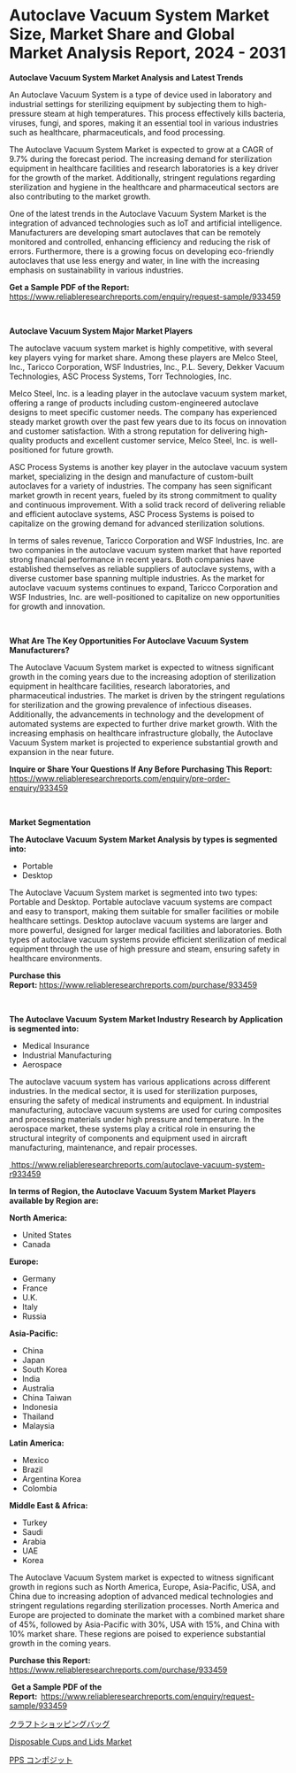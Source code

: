 <p><h1>Autoclave Vacuum System Market Size, Market Share and Global Market Analysis Report, 2024 - 2031</h1></p><p><strong>Autoclave Vacuum System Market Analysis and Latest Trends</strong></p>
<p><p>An Autoclave Vacuum System is a type of device used in laboratory and industrial settings for sterilizing equipment by subjecting them to high-pressure steam at high temperatures. This process effectively kills bacteria, viruses, fungi, and spores, making it an essential tool in various industries such as healthcare, pharmaceuticals, and food processing.</p><p>The Autoclave Vacuum System Market is expected to grow at a CAGR of 9.7% during the forecast period. The increasing demand for sterilization equipment in healthcare facilities and research laboratories is a key driver for the growth of the market. Additionally, stringent regulations regarding sterilization and hygiene in the healthcare and pharmaceutical sectors are also contributing to the market growth.</p><p>One of the latest trends in the Autoclave Vacuum System Market is the integration of advanced technologies such as IoT and artificial intelligence. Manufacturers are developing smart autoclaves that can be remotely monitored and controlled, enhancing efficiency and reducing the risk of errors. Furthermore, there is a growing focus on developing eco-friendly autoclaves that use less energy and water, in line with the increasing emphasis on sustainability in various industries.</p></p>
<p><strong>Get a Sample PDF of the Report:&nbsp;</strong> <a href="https://www.reliableresearchreports.com/enquiry/request-sample/933459">https://www.reliableresearchreports.com/enquiry/request-sample/933459</a></p>
<p>&nbsp;</p>
<p><strong>Autoclave Vacuum System Major Market Players</strong></p>
<p><p>The autoclave vacuum system market is highly competitive, with several key players vying for market share. Among these players are Melco Steel, Inc., Taricco Corporation, WSF Industries, Inc., P.L. Severy, Dekker Vacuum Technologies, ASC Process Systems, Torr Technologies, Inc.</p><p>Melco Steel, Inc. is a leading player in the autoclave vacuum system market, offering a range of products including custom-engineered autoclave designs to meet specific customer needs. The company has experienced steady market growth over the past few years due to its focus on innovation and customer satisfaction. With a strong reputation for delivering high-quality products and excellent customer service, Melco Steel, Inc. is well-positioned for future growth.</p><p>ASC Process Systems is another key player in the autoclave vacuum system market, specializing in the design and manufacture of custom-built autoclaves for a variety of industries. The company has seen significant market growth in recent years, fueled by its strong commitment to quality and continuous improvement. With a solid track record of delivering reliable and efficient autoclave systems, ASC Process Systems is poised to capitalize on the growing demand for advanced sterilization solutions.</p><p>In terms of sales revenue, Taricco Corporation and WSF Industries, Inc. are two companies in the autoclave vacuum system market that have reported strong financial performance in recent years. Both companies have established themselves as reliable suppliers of autoclave systems, with a diverse customer base spanning multiple industries. As the market for autoclave vacuum systems continues to expand, Taricco Corporation and WSF Industries, Inc. are well-positioned to capitalize on new opportunities for growth and innovation.</p></p>
<p>&nbsp;</p>
<p><strong>What Are The Key Opportunities For Autoclave Vacuum System Manufacturers?</strong></p>
<p><p>The Autoclave Vacuum System market is expected to witness significant growth in the coming years due to the increasing adoption of sterilization equipment in healthcare facilities, research laboratories, and pharmaceutical industries. The market is driven by the stringent regulations for sterilization and the growing prevalence of infectious diseases. Additionally, the advancements in technology and the development of automated systems are expected to further drive market growth. With the increasing emphasis on healthcare infrastructure globally, the Autoclave Vacuum System market is projected to experience substantial growth and expansion in the near future.</p></p>
<p><strong>Inquire or Share Your Questions If Any Before Purchasing This Report:</strong> <a href="https://www.reliableresearchreports.com/enquiry/pre-order-enquiry/933459">https://www.reliableresearchreports.com/enquiry/pre-order-enquiry/933459</a></p>
<p>&nbsp;</p>
<p><strong>Market Segmentation</strong></p>
<p><strong>The Autoclave Vacuum System Market Analysis by types is segmented into:</strong></p>
<p><ul><li>Portable</li><li>Desktop</li></ul></p>
<p><p>The Autoclave Vacuum System market is segmented into two types: Portable and Desktop. Portable autoclave vacuum systems are compact and easy to transport, making them suitable for smaller facilities or mobile healthcare settings. Desktop autoclave vacuum systems are larger and more powerful, designed for larger medical facilities and laboratories. Both types of autoclave vacuum systems provide efficient sterilization of medical equipment through the use of high pressure and steam, ensuring safety in healthcare environments.</p></p>
<p><strong>Purchase this Report:&nbsp;</strong><a href="https://www.reliableresearchreports.com/purchase/933459">https://www.reliableresearchreports.com/purchase/933459</a></p>
<p>&nbsp;</p>
<p><strong>The Autoclave Vacuum System Market Industry Research by Application is segmented into:</strong></p>
<p><ul><li>Medical Insurance</li><li>Industrial Manufacturing</li><li>Aerospace</li></ul></p>
<p><p>The autoclave vacuum system has various applications across different industries. In the medical sector, it is used for sterilization purposes, ensuring the safety of medical instruments and equipment. In industrial manufacturing, autoclave vacuum systems are used for curing composites and processing materials under high pressure and temperature. In the aerospace market, these systems play a critical role in ensuring the structural integrity of components and equipment used in aircraft manufacturing, maintenance, and repair processes.</p></p>
<p><a href="https://www.reliableresearchreports.com/autoclave-vacuum-system-r933459">&nbsp;https://www.reliableresearchreports.com/autoclave-vacuum-system-r933459</a></p>
<p><strong>In terms of Region, the Autoclave Vacuum System Market Players available by Region are:</strong></p>
<p>
    <p> <strong> North America: </strong>
        <ul>
            <li>United States</li>
            <li>Canada</li>
        </ul>
        </p> 
    <p> <strong> Europe: </strong>
        <ul>
            <li>Germany</li>
            <li>France</li>
            <li>U.K.</li>
            <li>Italy</li>
            <li>Russia</li>
        </ul>
        </p> 
    <p> <strong> Asia-Pacific: </strong>
        <ul>
            <li>China</li>
            <li>Japan</li>
            <li>South Korea</li>
            <li>India</li>
            <li>Australia</li>
            <li>China Taiwan</li>
            <li>Indonesia</li>
            <li>Thailand</li>
            <li>Malaysia</li>
        </ul>
        </p> 
    <p> <strong> Latin America: </strong>
        <ul>
            <li>Mexico</li>
            <li>Brazil</li>
            <li>Argentina Korea</li>
            <li>Colombia</li>
        </ul>
        </p> 
    <p> <strong> Middle East & Africa: </strong>
        <ul>
            <li>Turkey</li>
            <li>Saudi</li>
            <li>Arabia</li>
            <li>UAE</li>
            <li>Korea</li>
        </ul>
    </p>
    </p>
<p><p>The Autoclave Vacuum System market is expected to witness significant growth in regions such as North America, Europe, Asia-Pacific, USA, and China due to increasing adoption of advanced medical technologies and stringent regulations regarding sterilization processes. North America and Europe are projected to dominate the market with a combined market share of 45%, followed by Asia-Pacific with 30%, USA with 15%, and China with 10% market share. These regions are poised to experience substantial growth in the coming years.</p></p>
<p><strong>Purchase this Report: </strong><a href="https://www.reliableresearchreports.com/purchase/933459">https://www.reliableresearchreports.com/purchase/933459</a></p>
<p>&nbsp;<strong>Get a Sample PDF of the Report:&nbsp;&nbsp;</strong><a href="https://www.reliableresearchreports.com/enquiry/request-sample/933459">https://www.reliableresearchreports.com/enquiry/request-sample/933459</a></p>
<p><strong></strong></p>
<p><p><a href="https://github.com/KaydenJohns1964/Market-Research-Report-List-1/blob/main/635806839052.md">クラフトショッピングバッグ</a></p><p><a href="https://issuu.com/reportprime-2/docs/disposable-cups-and-lids-market-size-2030.pptx">Disposable Cups and Lids Market</a></p><p><a href="https://github.com/decker5351/Market-Research-Report-List-1/blob/main/875504739053.md">PPS コンポジット</a></p></p>